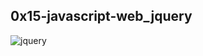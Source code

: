 ## 0x15-javascript-web_jquery

![jquery](https://s3.amazonaws.com/intranet-projects-files/holbertonschool-higher-level_programming+/305/4724718.jpg)
